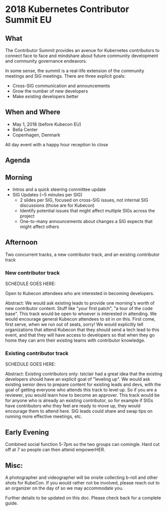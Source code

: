 # 2018 Kubernetes Contributor Summit EU

## What

The Contributor Summit provides an avenue for Kubernetes contributors to connect face to face and mindshare about future community development and community governance endeavors.

In some sense, the summit is a real-life extension of the community meetings and SIG meetings. There are three explicit goals:

- Cross-SIG communication and announcements
- Grow the number of new developers
- Make existing developers better

## When and Where

- May 1, 2018 (before Kubecon EU)
- Bella Center
- Copenhagen, Denmark

All day event with a happy hour reception to close

## Agenda 

## Morning 

- Intros and a quick steering committee update
- SIG Updates (~5 minutes per SIG)
  - 2 slides per SIG, focused on cross-SIG issues, not internal SIG discussions (those are for Kubecon)
  - Identify potential issues that might affect multiple SIGs across the project
  - One-to-many announcements about changes a SIG expects that might affect others 

## Afternoon

Two concurrent tracks, a new contributor track, and an existing contributor track

### New contributor track 

SCHEDULE GOES HERE:

Open to Kubecon attendees who are interested in becoming developers.

Abstract: We would ask existing leads to provide one morning's worth of new contributor content. Stuff like "your first patch", "a tour of the code base". This track would be open to whoever is interested in attending. We would encourage general Kubecon attendees to sit in on this. First come, first serve, when we run out of seats, sorry! We would explicitly tell organizations that attend Kubecon that they should send a tech lead to this event, and that they will have access to developers so that when they go home they can arm their existing teams with contributor knowledge. 

### Existing contributor track

SCHEDULE GOES HERE:

Abstract: Existing contributors only: tstclair had a great idea that the existing developers should have an explicit goal of "leveling up". We would ask existing senior devs to prepare content for existing leads and devs, with the goal of getting everyone who attends this track to level up. So if you are a reviewer, you would learn how to become an approver. This track would be for anyone who is already an existing contributor, so for example if SIGs have contributors who they feel are ready to move up, they would encourage them to attend here. SIG leads could share and swap tips on running more effective meetings, etc. 

## Early Evening

Combined social function 5-7pm so the two groups can comingle. Hard cut off at 7 so people can then attend empowerHER.


## Misc:

A photographer and videographer will be onsite collecting b-roll and other shots for KubeCon. If you would rather not be involved, please reach out to an organizer on the day of so we may accommodate you.  

Further details to be updated on this doc. Please check back for a complete guide.
